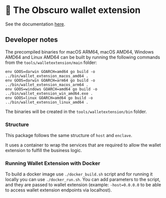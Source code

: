 # 👛 The Obscuro wallet extension

See the documentation [here](https://docs.obscu.ro/wallet-extension/wallet-extension/).

## Developer notes

The precompiled binaries for macOS ARM64, macOS AMD64, Windows AMD64 and Linux AMD64 can be built by running the 
following commands from the `tools/walletextension/main` folder:

```
env GOOS=darwin GOARCH=amd64 go build -o ../bin/wallet_extension_macos_amd64 .
env GOOS=darwin GOARCH=arm64 go build -o ../bin/wallet_extension_macos_arm64 .
env GOOS=windows GOARCH=amd64 go build -o ../bin/wallet_extension_win_amd64.exe .
env GOOS=linux GOARCH=amd64 go build -o ../bin/wallet_extension_linux_amd64 .
```

The binaries will be created in the `tools/walletextension/bin` folder.

### Structure

This package follows the same structure of `host` and `enclave`.

It uses a container to wrap the services that are required to allow the wallet extension to fulfill the business logic.

### Running Wallet Extension with Docker

To build a docker image use `./docker_build.sh` script and for running it locally
you can use `./docker_run.sh`. You can add parameters to the script, and they are passed to wallet extension 
(example: `-host=0.0.0.0` to be able to access wallet extension endpoints via localhost).
